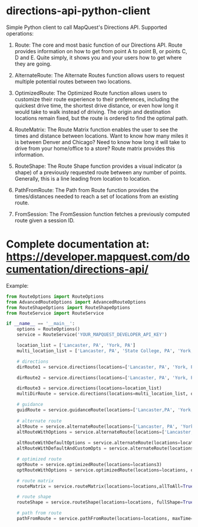 # directions-api-python-client

Simple Python client to call MapQuest's Directions API. Supported operations:

1) Route:
The core and most basic function of our Directions API. Route provides information on how to get from point A to point B, or points C, D and E. Quite simply, it shows you and your users how to get where they are going.

2) AlternateRoute:
The Alternate Routes function allows users to request multiple potential routes between two locations.

3) OptimizedRoute:
The Optimized Route function allows users to customize their route experience to their preferences, including the quickest drive time, the shortest drive distance, or even how long it would take to walk instead of driving. The origin and destination locations remain fixed, but the route is ordered to find the optimal path.

4) RouteMatrix:
The Route Matrix function enables the user to see the times and distance between locations. Want to know how many miles it is between Denver and Chicago? Need to know how long it will take to drive from your home/office to a store? Route matrix provides this information.

5) RouteShape:
The Route Shape function provides a visual indicator (a shape) of a previously requested route between any number of points. Generally, this is a line leading from location to location.

6) PathFromRoute:
The Path from Route function provides the times/distances needed to reach a set of locations from an existing route.

7) FromSession:
The FromSession function fetches a previously computed route given a session ID.

# Complete documentation at: https://developer.mapquest.com/documentation/directions-api/

Example:

```python
from RouteOptions import RouteOptions
from AdvancedRouteOptions import AdvancedRouteOptions
from RouteShapeOptions import RouteShapeOptions
from RouteService import RouteService

if __name__ == '__main__':
    options = RouteOptions()
    service = RouteService('YOUR_MAPQUEST_DEVELOPER_API_KEY')

    location_list = ['Lancaster, PA', 'York, PA']
    multi_location_list = ['Lancaster, PA', 'State College, PA', 'York, PA']

    # directions
    dirRoute1 = service.directions(locations=['Lancaster, PA', 'York, PA'])

    dirRoute2 = service.directions(locations=['Lancaster, PA', 'York, PA'], options=options)

    dirRoute3 = service.directions(locations=location_list)
    multiDirRoute = service.directions(locations=multi_location_list, options=options)

    # guidance
    guidRoute = service.guidanceRoute(locations=['Lancaster,PA', 'York,PA'])
    
    # alternate route
    altRoute = service.alternateRoute(locations=['Lancaster, PA', 'York, PA'])
    altRouteWithOptions = service.alternateRoute(locations=['Lancaster, PA', 'York, PA'], maxRoutes=2, timeOverage=26)
    
    altRouteWithDefaultOptions = service.alternateRoute(locations=locations, options=options)
    altRouteWithDefaultAndCustomOpts = service.alternateRoute(locations=locations, maxRoutes=2, timeOverage=26, options=options)

    # optimized route
    optRoute = service.optimizedRoute(locations=locations3)
    optRouteWithOptions = service.optimizedRoute(locations=locations, options=options)

    # route matrix
    routeMatrix = service.routeMatrix(locations=locations,allToAll=True)

    # route shape
    routeShape = service.routeShape(locations=locations, fullShape=True)

    # path from route
    pathFromRoute = service.pathFromRoute(locations=locations, maxTime=5)
```

